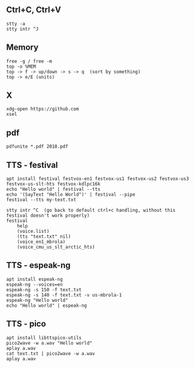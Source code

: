 Ctrl+C, Ctrl+V
--------------
    stty -a
    stty intr ^J



Memory
------
    free -g / free -m
    top -o %MEM
    top -> f -> up/down -> s -> q  (sort by something)
    top -> e/E (units)



X
-
    xdg-open https://github.com
    xsel



pdf
---
    pdfunite *.pdf 2018.pdf



TTS - festival
--------------
    apt install festival festvox-en1 festvox-us1 festvox-us2 festvox-us3 festvox-us-slt-hts festvox-kdlpc16k
    echo "Hello world" | festival --tts
    echo '(SayText "Hello World")' | festival --pipe
    festival --tts my-text.txt

    stty intr ^C  (go back to default ctrl+c handling, without this festival doesn't work properly)
    festival
        help
        (voice.list)
        (tts "text.txt" nil)
        (voice_en1_mbrola)
        (voice_cmu_us_slt_arctic_hts)



TTS - espeak-ng
---------------
    apt install espeak-ng
    espeak-ng --voices=en
    espeak-ng -s 150 -f text.txt
    espeak-ng -s 140 -f text.txt -v us-mbrola-1
    espeak-ng "Hello world"
    echo "Hello world" | espeak-ng



TTS - pico
----------
    apt install libttspico-utils
    pico2wave -w a.wav "Hello world" 
    aplay a.wav
    cat text.txt | pico2wave -w a.wav 
    aplay a.wav

